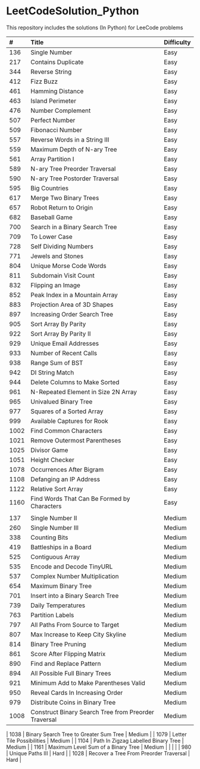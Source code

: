 # LeetCodeSolution_Python

This repository includes the solutions (In Python) for LeeCode problems 


| #  | Title | Difficulty|
| :--- | :--- | :--- |
| 136 | Single Number | Easy |
| 217 | Contains Duplicate  | Easy |
| 344 |  Reverse String  | Easy |
| 412 | Fizz Buzz | Easy |
| 461 | Hamming Distance | Easy |
| 463 | Island Perimeter  | Easy |
| 476  | Number Complement | Easy |
|  507  | Perfect Number | Easy |
|  509  | Fibonacci Number | Easy |
| 557  | Reverse Words in a String III | Easy |
| 559  | Maximum Depth of N-ary Tree | Easy |
| 561 |  Array Partition I | Easy |
| 589  | N-ary Tree Preorder Traversal | Easy |
| 590  | N-ary Tree Postorder Traversal | Easy |
| 595|  Big Countries  | Easy |
|  617 |  Merge Two Binary Trees | Easy |
|  657  | Robot Return to Origin | Easy |
|  682 |  Baseball Game | Easy |
| 700 | Search in a Binary Search Tree | Easy |
| 709 | To Lower Case | Easy |
| 728   | Self Dividing Numbers | Easy |
| 771 | Jewels and Stones | Easy |
| 804 | Unique Morse Code Words | Easy |
| 811 | Subdomain Visit Count | Easy |
| 832 | Flipping an Image | Easy |
| 852 | Peak Index in a Mountain Array | Easy |
| 883 | Projection Area of 3D Shapes | Easy |
| 897 | Increasing Order Search Tree | Easy |
| 905  | Sort Array By Parity | Easy |
| 922 | Sort Array By Parity II | Easy |
| 929  | Unique Email Addresses | Easy |
| 933  | Number of Recent Calls | Easy |
| 938  | Range Sum of BST | Easy |
| 942  | DI String Match | Easy |
| 944  | Delete Columns to Make Sorted | Easy |
| 961  | N-Repeated Element in Size 2N Array | Easy |
| 965  | Univalued Binary Tree | Easy |
| 977  | Squares of a Sorted Array | Easy |
| 999  | Available Captures for Rook | Easy |
| 1002  | Find Common Characters | Easy |
| 1021  | Remove Outermost Parentheses | Easy |
| 1025  | Divisor Game | Easy |
| 1051  | Height Checker | Easy |
| 1078  | Occurrences After Bigram | Easy |
| 1108  | Defanging an IP Address | Easy |
| 1122  | Relative Sort Array | Easy |
| 1160  | Find Words That Can Be Formed by Characters | Easy |
| | | 
| 137 | Single Number II | Medium |
| 260 | Single Number III | Medium |
| 338 | Counting Bits | Medium |
| 419 |  Battleships in a Board | Medium |
|  525 | Contiguous Array | Medium |
|  535 | Encode and Decode TinyURL | Medium |
|  537 |  Complex Number Multiplication | Medium |
| 654 | Maximum Binary Tree | Medium |
|  701 |  Insert into a Binary Search Tree | Medium |
|  739|  Daily Temperatures  | Medium |
|  763|   Partition Labels  | Medium |
|  797 |   All Paths From Source to Target  | Medium |
| 807  | Max Increase to Keep City Skyline  | Medium |
| 814  |  Binary Tree Pruning | Medium |
| 861  |  Score After Flipping Matrix | Medium |
| 890  | Find and Replace Pattern  | Medium |
| 894  | All Possible Full Binary Trees  | Medium |
| 921  | Minimum Add to Make Parentheses Valid  | Medium |
| 950  | Reveal Cards In Increasing Order  | Medium |
| 979  | Distribute Coins in Binary Tree  | Medium |
|  1008  | Construct Binary Search Tree from Preorder Traversal | Medium |

|  1038  | Binary Search Tree to Greater Sum Tree | Medium |
| 1079 | Letter Tile Possibilities | Medium |
|  1104  | Path In Zigzag Labelled Binary Tree | Medium |
| 1161 | Maximum Level Sum of a Binary Tree | Medium |
| | | 
| 980 | Unique Paths III | Hard |
|  1028  |  Recover a Tree From Preorder Traversal | Hard |
